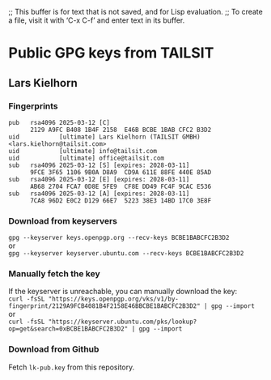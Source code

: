 ;; This buffer is for text that is not saved, and for Lisp evaluation.
;; To create a file, visit it with ‘C-x C-f’ and enter text in its buffer.

# Public GPG keys from TAILSIT

## Lars Kielhorn

### Fingerprints
```
pub   rsa4096 2025-03-12 [C]
      2129 A9FC B408 1B4F 2158  E46B BCBE 1BAB CFC2 B3D2
uid           [ultimate] Lars Kielhorn (TAILSIT GMBH) <lars.kielhorn@tailsit.com>
uid           [ultimate] info@tailsit.com
uid           [ultimate] office@tailsit.com
sub   rsa4096 2025-03-12 [S] [expires: 2028-03-11]
      9FCE 3F65 1106 9B0A D8A9  CD9A 611E 88FE 440E 85AD
sub   rsa4096 2025-03-12 [E] [expires: 2028-03-11]
      AB68 2704 FCA7 0D8E 5FE9  CF8E DD49 FC4F 9CAC E536
sub   rsa4096 2025-03-12 [A] [expires: 2028-03-11]
      7CA8 96D2 E0C2 D129 66E7  5223 38E3 14BD 17C0 3E8F
```

### Download from keyservers
```gpg --keyserver keys.openpgp.org --recv-keys BCBE1BABCFC2B3D2```    
or    
```gpg --keyserver keyserver.ubuntu.com --recv-keys BCBE1BABCFC2B3D2```

### Manually fetch the key
If the keyserver is unreachable, you can manually download the key:    
```curl -fsSL "https://keys.openpgp.org/vks/v1/by-fingerprint/2129A9FCB4081B4F2158E46BBCBE1BABCFC2B3D2" | gpg --import```    
or    
```curl -fsSL "https://keyserver.ubuntu.com/pks/lookup?op=get&search=0xBCBE1BABCFC2B3D2" | gpg --import```    

### Download from Github
Fetch ```lk-pub.key``` from this repository.

